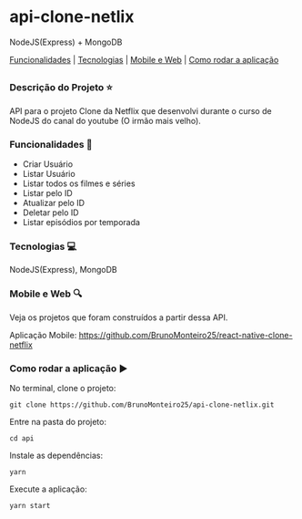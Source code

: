 # api-clone-netlix
NodeJS(Express) + MongoDB

[Funcionalidades](#funcionalidades-checkered_flag) | [Tecnologias](#tecnologias-computer) | [Mobile e Web](#mobile-e-web-mag) | [Como rodar a aplicação](#como-rodar-a-aplicação-arrow_forward)
##

### Descrição do Projeto :star:

API para o projeto Clone da Netflix que desenvolvi durante o curso de NodeJS do canal do youtube (O irmão mais velho).

### Funcionalidades :checkered_flag:

- Criar Usuário
- Listar Usuário
- Listar todos os filmes e séries
- Listar pelo ID
- Atualizar pelo ID
- Deletar pelo ID
- Listar episódios por temporada

### Tecnologias :computer:

NodeJS(Express), MongoDB

### Mobile e Web :mag:

Veja os projetos que foram construídos a partir dessa API.

Aplicação Mobile: https://github.com/BrunoMonteiro25/react-native-clone-netflix

### Como rodar a aplicação :arrow_forward:

No terminal, clone o projeto: 

```
git clone https://github.com/BrunoMonteiro25/api-clone-netlix.git
```

Entre na pasta do projeto:  

```
cd api
```

Instale as dependências:

```
yarn
```

Execute a aplicação:

```
yarn start
```



